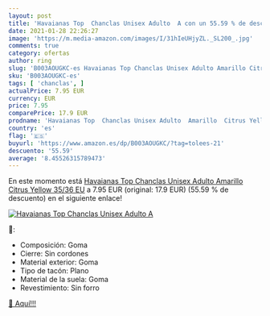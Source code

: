 ```yaml
---
layout: post
title: 'Havaianas Top  Chanclas Unisex Adulto  A con un 55.59 % de descuento'
date: 2021-01-28 22:26:27
image: 'https://m.media-amazon.com/images/I/31hIeUHjyZL._SL200_.jpg'
comments: true
category: ofertas
author: ring
slug: 'B003AOUGKC-es Havaianas Top Chanclas Unisex Adulto Amarillo Citrus...'
sku: 'B003AOUGKC-es'
tags: [ 'chanclas', ]
actualPrice: 7.95 EUR
currency: EUR
price: 7.95
comparePrice: 17.9 EUR
prodname: 'Havaianas Top  Chanclas Unisex Adulto  Amarillo  Citrus Yellow   35/36 EU'
country: 'es'
flag: '🇪🇸'
buyurl: 'https://www.amazon.es/dp/B003AOUGKC/?tag=tolees-21'
descuento: '55.59'
average: '8.45526315789473'
---
```


En este momento está [Havaianas Top  Chanclas Unisex Adulto  Amarillo  Citrus Yellow   35/36 EU](https://www.amazon.es/dp/B003AOUGKC/?tag=tolees-21) a 7.95 EUR (original: 17.9 EUR) (55.59 %  de descuento) en el siguiente enlace!

[![Havaianas Top  Chanclas Unisex Adulto  A](https://m.media-amazon.com/images/I/31hIeUHjyZL._SL200_.jpg)](https://www.amazon.es/dp/B003AOUGKC/?tag=tolees-21)

🔎:

- Composición: Goma
- Cierre: Sin cordones
- Material exterior: Goma
- Tipo de tacón: Plano
- Material de la suela: Goma
- Revestimiento: Sin forro

[🛒 Aquí!!!](https://www.amazon.es/dp/B003AOUGKC/?tag=tolees-21)
